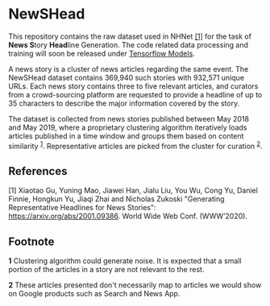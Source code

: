 # NewSHead
This repository contains the raw dataset used in NHNet [[1]](#1) for the task of **News S**tory **Head**line Generation. The code related data processing and training will soon be released under [Tensorflow Models](https://github.com/tensorflow/models/tree/master/official/nlp).

A news story is a cluster of news articles regarding the same event. The NewSHead dataset contains 369,940 such stories with 932,571 unique URLs. Each news story contains three to five relevant articles, and curators from a crowd-sourcing platform are requested to provide a headline of up to 35 characters to describe the major information covered by the story. 

The dataset is collected from news stories published between May 2018 and May 2019, where a proprietary clustering algorithm iteratively loads articles published in a time window and groups them based on content similarity <sup id="a1">[1](#f1)</sup>. Representative articles are picked from the cluster for curation <sup id="a1">[2](#f2)</sup>.


## References

<a id="1">[1]</a> Xiaotao Gu, Yuning Mao, Jiawei Han, Jialu Liu, You Wu, Cong
Yu, Daniel Finnie, Hongkun Yu, Jiaqi Zhai and Nicholas Zukoski "Generating
Representative Headlines for News Stories": https://arxiv.org/abs/2001.09386.
World Wide Web Conf. (WWW’2020).

## Footnote
<b id="f1">1</b> Clustering algorithm could generate noise. It is expected that a small portion of the articles in a story are not  relevant to the rest.

<b id="f2">2</b> These articles presented don't necessarily map to articles we would show on Google products such as Search and News App.
